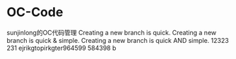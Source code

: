 # OC-Code
sunjinlong的OC代码管理
Creating a new branch is quick.
Creating a new branch is quick & simple.
Creating a new branch is quick AND simple.
12323
231
ejrikgtopirkgter964599
584398 b
